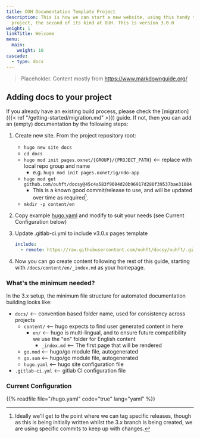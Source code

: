 ```yaml
---
title: OUH Documentation Template Project
description: This is how we can start a new website, using this handy template
  project, the second of its kind at OUH. This is version 3.0.0
weight: 1
linkTitle: Welcome
menu:
  main:
    weight: 10
cascade:
  - type: docs
---
```


> Placeholder. Content mostly from <https://www.markdownguide.org/>

## Adding docs to your project

If you already have an existing build process, please check the [migration]({{< ref "/getting-started/migration.md" >}}) guide. If not, then you can add an (empty) documentation by the following steps:

1.  Create new site. From the project repository root:

    -   `hugo new site docs`
    -   `cd docs`
    -   `hugo mod init pages.oxnet/{GROUP}/{PROJECT_PATH}` <-- replace with local repo group and name
        -   e.g. `hugo mod init pages.oxnet/ig/ndo-app`
    -   `hugo mod get github.com/ouhft/docsy@45c4a583f9604d20b96917d280f39537bae31084`
        -   This is a known good commit/release to use, and will be updated over time as required[^tag].
    -   `mkdir -p content/en`

2.  Copy example [hugo.yaml](#) and modify to suit your needs (see Current Configuration below)

3.  Update .gitlab-ci.yml to include v3.0.x pages template

    ```yml
    include:
      - remote: https://raw.githubusercontent.com/ouhft/docsy/ouhft/.gitlab-ci-templates/pages-3-0-0.yml
    ```

4.  Now you can go create content following the rest of this guide, starting with `/docs/content/en/_index.md` as your homepage.

### What's the minimum needed?

In the 3.x setup, the minimum file structure for automated documentation building looks like:

-   `docs/`  <-- convention based folder name, used for consistency across projects
    -   `content/`  <-- hugo expects to find user generated content in here
        -   `en/`  <-- hugo is multi-lingual, and to ensure future compatibility we use the "en" folder for English content
            -   `_index.md`  <-- The first page that will be rendered
    -   `go.mod`  <-- hugo/go module file, autogenerated
    -   `go.sum`  <-- hugo/go module file, autogenerated
    -   `hugo.yaml`  <-- hugo site configuration file
-   `.gitlab-ci.yml`  <-- gitlab CI configuration file

### Current Configuration

{{% readfile file="/hugo.yaml" code="true" lang="yaml" %}}

<!-- Footnotes -->
[^tag]: Ideally we'll get to the point where we can tag specific releases, though as this is being initially written whilst the 3.x branch is being created, we are using specific commits to keep up with changes.
